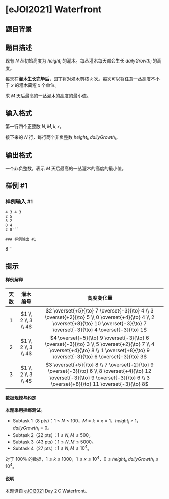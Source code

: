 # [eJOI2021] Waterfront

## 题目背景



## 题目描述

现有 $N$ 丛初始高度为 $\textit{height}_i$ 的灌木。每丛灌木每天都会生长 $\textit{dailyGrowth}_i$ 的高度。

每天在**灌木生长完毕后**，园丁将对灌木剪枝 $k$ 次。每次可以将任意一丛高度不小于 $x$ 的灌木简短 $x$ 个单位。

求 $M$ 天后最高的一丛灌木的高度的最小值。

## 输入格式

第一行四个正整数 $N,M,k,x$。

接下来的 $N$ 行，每行两个非负整数 $\textit{height}_i,\textit{dailyGrowth}_i$。

## 输出格式

一个非负整数，表示 $M$ 天后最高的一丛灌木的高度的最小值。

## 样例 #1

### 样例输入 #1
```
4 3 4 3
2 5
3 2
0 4
2 8```

### 样例输出 #1

```
8```

## 提示

#### 样例解释

|天数|灌木编号|高度变化量|
| :----------: | :----------: | :----------: |
|$1$|$1 \\ 2 \\ 3 \\ 4$|$2 \overset{+5}{\to} 7 \overset{-3}{\to} 4 \\ 3 \overset{+2}{\to} 5 \\ 0 \overset{+4}{\to} 4 \\ 2 \overset{+8}{\to} 10 \overset{-3}{\to} 7 \overset{-3}{\to} 4 \overset{-3}{\to} 1$|
|$2$|$1 \\ 2 \\ 3 \\ 4$|$4 \overset{+5}{\to} 9 \overset{-3}{\to} 6 \overset{-3}{\to} 3 \\ 5 \overset{+2}{\to} 7 \\ 4 \overset{+4}{\to} 8 \\ 1 \overset{+8}{\to} 9 \overset{-3}{\to} 6 \overset{-3}{\to} 3$|
|$3$|$1 \\ 2 \\ 3 \\ 4$|$3 \overset{+5}{\to} 8 \\ 7 \overset{+2}{\to} 9 \overset{-3}{\to} 6 \\ 8 \overset{+4}{\to} 12 \overset{-3}{\to} 9 \overset{-3}{\to} 6 \\ 3 \overset{+8}{\to} 11 \overset{-3}{\to} 8$|

#### 数据规模与约定

**本题采用捆绑测试。**

- Subtask 1（8 pts）：$1 \le N \le 100$，$M=k=x=1$，$\textit{height}_i \ge 1$，$\textit{dailyGrowth}_i=0$。
- Subtask 2（22 pts）：$1 \le N,M \le 500$。
- Subtask 3（43 pts）：$1 \le N,M \le 5000$。
- Subtask 4（27 pts）：$1 \le N,M \le 10^4$。

对于 $100\%$ 的数据，$1 \le k \le 1000$，$1 \le x \le 10^4$，$0 \le \textit{height}_i,\textit{dailyGrowth}_i \le 10^4$。

#### 说明

本题译自 [eJOI2021](https://sepi.ro/ejoi/2021) Day 2 C Waterfront。
